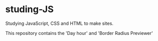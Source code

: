 # studing-JS
Studying JavaScript, CSS and HTML to make sites.

This repository contains the 'Day hour' and 'Border Radius Previewer'
